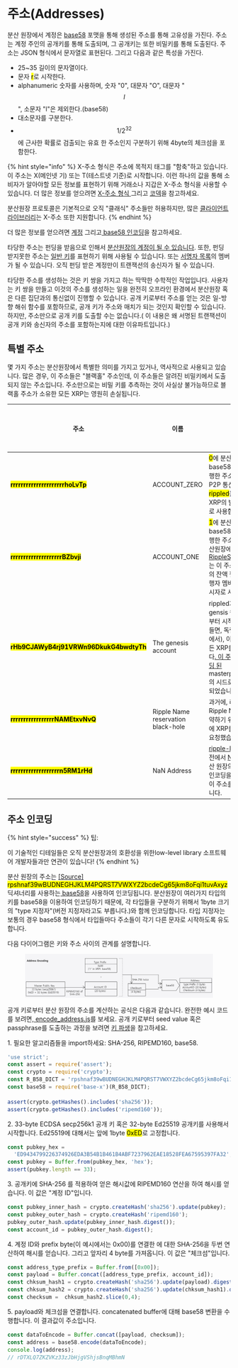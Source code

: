 # 주소(Addresses)

분산 원장에서 계정은 [base58](../../references/xrp-ledger/undefined/base58.md) 포맷을 통해 생성된 주소를 통해 고유성을 가진다. 주소는 계정 주인의 공개키를 통해 도출되며, 그 공개키는 또한 비밀키를 통해 도출된다. 주소는 JSON 형식에서 문자열로 표현된다. 그리고 다음과 같은 특성을 가진다.

* 25\~35 길이의 문자열이다.
* 문자 <mark style="background-color:yellow;">r</mark>로 시작한다.
* &#x20;alphanumeric 숫자를 사용하며, 숫자 "0", 대문자 "O", 대문자 "$$I$$", 소문자 "l"은 제외한다.(base58)
* 대소문자를 구분한다.
* $$1/2^{32}$$ 에 근사한 확률로 검출되는 유효      한 주소인지 구분하기 위해 4byte의 체크섬을 포함한다.&#x20;

{% hint style="info" %}
X-주소 형식은 주소에 목적지 태그를 "함축"하고 있습니다. 이 주소는 X(메인넷 기) 또는 T(테스트넷 기준)로 시작합니다. 이런 하나의 값을 통해 소비자가 알아야할 모든 정보를 표현하기 위해 거래소나 지갑은 X-주소 형식을                                    사용할 수 있습니다. 더 많은 정보를 얻으려면 [X-주소 형식 ](https://xrpaddress.info/)그리고 [코덱](https://github.com/xrp-community/xrpl-tagged-address-codec)을 참고하세요.

&#x20;                                                                                                                                                                   분산원장 프로토콜은 기본적으로 오직 "클래식" 주소들만 허용하지만, 많은 [클라이언트 라이브러리](../../references/undefined/)는 X-주소 또한 지원합니다.
{% endhint %}

더 많은 정보를 얻으려면 [계정](./) 그리고[ base58 인코딩](../../references/xrp-ledger/undefined/base58.md)을 참고하세요.

타당한 주소는 펀딩을 받음으로 인해서 [분산원장의 계정이 될 수 있습니다](./). 또한, 펀딩 받지못한 주소는 [일반 키](undefined.md)를 표현하기 위해 사용될 수 있습니다. 또는 [서명자 목록](undefined-1.md)의 멤버가 될 수 있습니다. 오직 펀딩 받은 계정만이 트랜잭션의 송신자가 될 수 있습니다.

타당한 주소를 생성하는 것은 키 쌍을 가지고 하는 딱딱한 수학적인 작업입니다. 사용자는 키 쌍을 만들고 이것의 주소를 생성하는 일을 완전히 오프라인 환경에서 분산원장 혹은 다른 집단과의 통신없이 진행할 수 있습니다. 공개 키로부터 주소를 얻는 것은 일-방향 해쉬 함수를 포함하므로, 공개 키가 주소와 매치가 되는 것인지 확인할 수 있습니다. 하지만, 주소만으로 공개 키를 도출할 수는 없습니다.( 이 내용은 왜 서명된 트랜잭션이 공개 키와 송신자의 주소를 포함하는지에 대한 이유파트입니다.)

## 특별 주소

몇 가지 주소는 분산원장에서 특별한 의미를 가지고 있거나, 역사적으로 사용되고 있습니다. 많은 경우, 이 주소들은 "블랙홀" 주소인데, 이 주소들은 알려진 비밀키에서 도출되지 않는 주소입니다. 주소만으로는 비밀 키를 추측하는 것이 사실상 불가능하므로 블랙홀 주소가 소유한 모든 XRP는 영원히 손실됩니다.

<table><thead><tr><th width="403.3333333333333">주소</th><th>이름</th><th width="166">의미</th><th>블랙홀인가?</th></tr></thead><tbody><tr><td><mark style="background-color:yellow;"><strong>rrrrrrrrrrrrrrrrrrrrrhoLvTp</strong></mark></td><td>ACCOUNT_ZERO</td><td><mark style="background-color:yellow;">0</mark>에 분산원장의 base58 인코딩을 실행한 주소입니다. P2P 통신에서, <mark style="background-color:yellow;">rippled</mark>는 이 주소를 XRP의 발행자 주소로 사용합니다.</td><td>Yes</td></tr><tr><td><mark style="background-color:yellow;"><strong>rrrrrrrrrrrrrrrrrrrrBZbvji</strong></mark></td><td>ACCOUNT_ONE</td><td><mark style="background-color:yellow;">1</mark>에 분산 원장의 base58 인코딩을 실행한 주소입니다. 분산원장에서, <a href="../../references/xrp-ledger/ledger/ledger-1/ripplestate.md">RippleStateentries</a>는 이 주소를 신뢰선의 잔액 필드에서 발행자 멤버의 자리표시자로 사용합니다.</td><td>Yes</td></tr><tr><td><mark style="background-color:yellow;"><strong>rHb9CJAWyB4rj91VRWn96DkukG4bwdtyTh</strong></mark></td><td>The genesis account</td><td>rippled가 새로운 gensis 원장을 처음부터 시작할 때(예를 들면, 독립 실행 모드에서), 이 계정은 모든 XRP를 보유합니다<a href="https://github.com/XRPLF/rippled/blob/94ed5b3a53077d815ad0dd65d490c8d37a147361/src/ripple/app/ledger/Ledger.cpp#L184">. 이 주소는 하드코딩  된 </a> masterpassphrase의 시드로부터 생성되었습니다.</td><td>No</td></tr><tr><td><mark style="background-color:yellow;"><strong>rrrrrrrrrrrrrrrrrNAMEtxvNvQ</strong></mark></td><td>Ripple Name reservation black-hole</td><td>과거에, 리플은 Ripple Names를 예약하기 위해 이 계정에 XRP를 송금하라 요청했습니다.</td><td>Yes</td></tr><tr><td><mark style="background-color:yellow;"><strong>rrrrrrrrrrrrrrrrrrrn5RM1rHd</strong></mark></td><td>NaN Address</td><td><a href="https://github.com/XRPLF/xrpl.js">ripple-lib</a>의 이전 버전에서 <a href="https://developer.mozilla.org/en-US/docs/Web/JavaScript/Reference/Global_Objects/NaN">NaN</a>값에 분산 원장의 <a href="../../references/xrp-ledger/undefined/base58.md">base58 </a>인코딩을 실행해서 이 주소를 생성했습니다.</td><td>Yes</td></tr></tbody></table>

## 주소 인코딩

{% hint style="success" %}
팁:

이 기술적인 디테일들은 오직 분산원장과의 호환성을 위한low-level library 소프트웨어 개발자들과만 연관이 있습니다!
{% endhint %}

분산 원장의 주소는                                                                                                                  [\[Source\] ](https://github.com/XRPLF/rippled/blob/35fa20a110e3d43ffc1e9e664fc9017b6f2747ae/src/ripple/protocol/impl/AccountID.cpp#L109-L140)<mark style="background-color:yellow;">rpshnaf39wBUDNEGHJKLM4PQRST7VWXYZ2bcdeCg65jkm8oFqi1tuvAxyz</mark> 딕셔너리를 사용하는[ base58](../../references/xrp-ledger/undefined/base58.md)을 사용하여 인코딩됩니다. 분산원장이 여러가지 타입의 키를 base58을 이용하여 인코딩하기 때문에, 각 타입들을 구분하기 위해서 1byte 크기의 "type 지정자"(버전 지정자라고도 부릅니다.)와 함께 인코딩합니다. 타입 지정자는 보통의 경우 base58 형식에서 타입들마다 주소들이 각기 다른 문자로 시작하도록 유도합니다.

다음 다이어그램은 키와 주소 사이의 관계를 설명합니다.

<figure><img src="../../.gitbook/assets/image (24).png" alt=""><figcaption></figcaption></figure>

공개 키로부터 분산 원장의 주소를 계산하는 공식은 다음과 같습니다. 완전한 예시 코드를 보려면,[ encode\_address.js](https://github.com/XRPLF/xrpl-dev-portal/blob/master/content/\_code-samples/address\_encoding/js/encode\_address.js)를 보세요. 공개 키로부터 seed value 혹은 passphrase를 도출하는 과정을 보려면 [키 파생](undefined.md)을 참고하세요.

&#x20;   1\. 필요한 알고리즘들을 import하세요: SHA-256, RIPEMD160, base58.   &#x20;

```javascript
'use strict';
const assert = require('assert');
const crypto = require('crypto');
const R_B58_DICT = 'rpshnaf39wBUDNEGHJKLM4PQRST7VWXYZ2bcdeCg65jkm8oFqi1tuvAxyz';
const base58 = require('base-x')(R_B58_DICT);

assert(crypto.getHashes().includes('sha256'));
assert(crypto.getHashes().includes('ripemd160'));
```

&#x20;   2\. 33-byte ECDSA secp256k1 공개 키 혹은 32-byte Ed25519 공개키를 사용해서 시작합니다. Ed25519에 대해서는 앞에 1byte <mark style="background-color:yellow;">0xED</mark>로 고정합니다.

```javascript
const pubkey_hex =
  'ED9434799226374926EDA3B54B1B461B4ABF7237962EAE18528FEA67595397FA32';
const pubkey = Buffer.from(pubkey_hex, 'hex');
assert(pubkey.length == 33);
```

&#x20;   3\. 공개키에 SHA-256 를 적용하여 얻은 해시값에 RIPEMD160 연산을 하여 해시를 얻습니다. 이 값은 "계정 ID"입니다.

```javascript
const pubkey_inner_hash = crypto.createHash('sha256').update(pubkey);
const pubkey_outer_hash = crypto.createHash('ripemd160');
pubkey_outer_hash.update(pubkey_inner_hash.digest());
const account_id = pubkey_outer_hash.digest();
```

&#x20;   4\. 계정 ID와  prefix byte(이 예시에서는 0x00)를 연결한  에 대한 SHA-256을 두번 연산하여 해시를 얻습니다. 그리고 앞자리 4 byte를 가져옵니다. 이 값은 "체크섬"입니다.

```javascript
const address_type_prefix = Buffer.from([0x00]);
const payload = Buffer.concat([address_type_prefix, account_id]);
const chksum_hash1 = crypto.createHash('sha256').update(payload).digest();
const chksum_hash2 = crypto.createHash('sha256').update(chksum_hash1).digest();
const checksum =  chksum_hash2.slice(0,4);
```

&#x20;   5\. payload와 체크섬을 연결합니다. concatenated buffer에 대해 base58 변환을 수행합니다. 이 결과값이 주소입니다.

```javascript
const dataToEncode = Buffer.concat([payload, checksum]);
const address = base58.encode(dataToEncode);
console.log(address);
// rDTXLQ7ZKZVKz33zJbHjgVShjsBnqMBhmN
```
